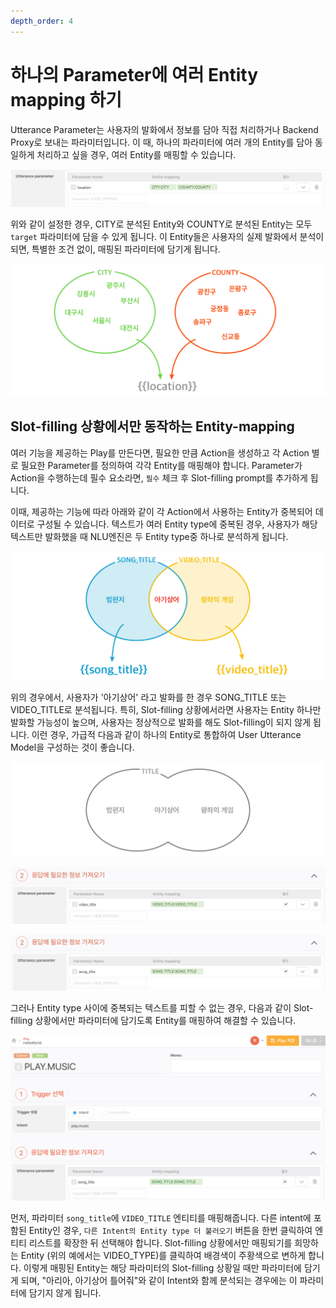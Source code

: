 ```yaml
---
depth_order: 4
---
```


# 하나의 Parameter에 여러 Entity mapping 하기

Utterance Parameter는 사용자의 발화에서 정보를 담아 직접 처리하거나 Backend Proxy로 보내는 파라미터입니다. 이 때, 하나의 파라미터에 여러 개의 Entity를 담아 동일하게 처리하고 싶을 경우, 여러 Entity를 매핑할 수 있습니다.

![](assets/images/multi-entity-mapping-01.png)

위와 같이 설정한 경우, CITY로 분석된 Entity와 COUNTY로 분석된 Entity는 모두 `target` 파라미터에 담을 수 있게 됩니다. 이 Entity들은 사용자의 실제 발화에서 분석이 되면, 특별한 조건 없이, 매핑된 파라미터에 담기게 됩니다.

![](assets/images/multi-entity-mapping-02.png)

## Slot-filling 상황에서만 동작하는 Entity-mapping

여러 기능을 제공하는 Play를 만든다면, 필요한 만큼 Action을 생성하고 각 Action 별로 필요한 Parameter를 정의하여 각각 Entity를 매핑해야 합니다. Parameter가 Action을 수행하는데 필수 요소라면, `필수` 체크 후 Slot-filling prompt를 추가하게 됩니다.

이때, 제공하는 기능에 따라 아래와 같이 각 Action에서 사용하는 Entity가 중복되어 데이터로 구성될 수 있습니다. 텍스트가 여러 Entity type에 중복된 경우, 사용자가 해당 텍스트만 발화했을 때 NLU엔진은 두 Entity type중 하나로 분석하게 됩니다.

![](assets/images/multi-entity-mapping-03.png)

위의 경우에서, 사용자가 '아기상어' 라고 발화를 한 경우 SONG_TITLE 또는 VIDEO_TITLE로 분석됩니다. 특히, Slot-filling 상황에서라면 사용자는 Entity 하나만 발화할 가능성이 높으며, 사용자는 정상적으로 발화를 해도 Slot-filling이 되지 않게 됩니다. 이런 경우, 가급적 다음과 같이 하나의 Entity로 통합하여 User Utterance Model을 구성하는 것이 좋습니다.

![](assets/images/multi-entity-mapping-04.png)

![](assets/images/multi-entity-mapping-05.png)

![](assets/images/multi-entity-mapping-06.png)

그러나 Entity type 사이에 중복되는 텍스트를 피할 수 없는 경우, 다음과 같이 Slot-filling 상황에서만 파라미터에 담기도록 Entity를 매핑하여 해결할 수 있습니다.

![](assets/images/multi-entity-mapping-07.gif)

먼저, 파라미터 `song_title`에 `VIDEO_TITLE` 엔티티를 매핑해줍니다. 다른 intent에 포함된 Entity인 경우, `다른 Intent의 Entity type 더 불러오기` 버튼을 한번 클릭하여 엔티티 리스트를 확장한 뒤 선택해야 합니다. Slot-filling 상황에서만 매핑되기를 희망하는 Entity (위의 예에서는 VIDEO_TYPE)를 클릭하여 배경색이 주황색으로 변하게 합니다. 이렇게 매핑된 Entity는 해당 파라미터의 Slot-filling 상황일 때만 파라미터에 담기게 되며, "아리아, 아기상어 틀어줘"와 같이 Intent와 함께 분석되는 경우에는 이 파라미터에 담기지 않게 됩니다.
